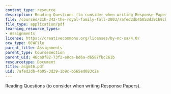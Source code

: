 ```yaml
---
content_type: resource
description: Reading Questions (to consider when writing Response Papers).
file: /courses/21h-342-the-royal-family-fall-2003/7afed2db4b053d391b9cb565ed083c2a_asgmt6.pdf
file_type: application/pdf
learning_resource_types:
- Assignments
license: https://creativecommons.org/licenses/by-nc-sa/4.0/
ocw_type: OCWFile
parent_title: Assignments
parent_type: CourseSection
parent_uid: 46ca0f82-73f2-e8ca-bd6a-d6587fbc261b
resourcetype: Document
title: asgmt6.pdf
uid: 7afed2db-4b05-3d39-1b9c-b565ed083c2a
---
```

Reading Questions (to consider when writing Response Papers).